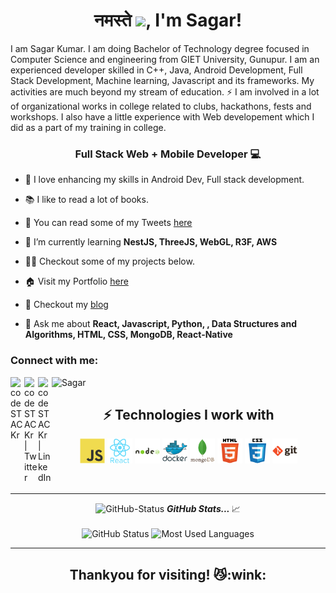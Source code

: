 <h1 align="center"> नमस्ते  <img src="https://raw.githubusercontent.com/MartinHeinz/MartinHeinz/master/wave.gif" width="30px">, I'm Sagar!</h1>

I am Sagar Kumar. I am doing Bachelor of Technology degree focused in Computer Science and engineering from GIET University, Gunupur. I am an experienced developer skilled in C++, Java, Android Development, Full Stack Development, Machine learning, Javascript and its frameworks. My activities are much beyond my stream of education. ⚡ I am involved in a lot of organizational works in college related to clubs, hackathons, fests and workshops. I also have a little experience with Web developement which I did as a part of my training in college.
<br />

<h3 align="center">Full Stack Web + Mobile Developer 💻</h3>

- 🌱 I love enhancing my skills in Android Dev, Full stack development.

- 📚 I like to read a lot of books.

- 🐤 You can read some of my Tweets [here](https://twitter.com/Almostsagar)

- 🌱 I’m currently learning **NestJS, ThreeJS, WebGL, R3F, AWS**

- 👨‍💻 Checkout some of my projects below.

- 🏠 Visit my Portfolio [here](https://sagar19003.medium.com/)

- 📝 Checkout my [blog]()

- 💬 Ask me about **React, Javascript, Python, , Data Structures and Algorithms, HTML, CSS, MongoDB, React-Native**

### Connect with me:

[<img align="left" alt="codeSTACKr" width="22px" src="https://cdn.jsdelivr.net/npm/simple-icons@v3/icons/linkedin.svg" />][linkedin]
[<img align="left" alt="codeSTACKr | Twitter" width="22px" src="https://cdn.jsdelivr.net/npm/simple-icons@v3/icons/gmail.svg" />][gmail]
[<img align="left" alt="codeSTACKr | LinkedIn" width="22px" src="https://cdn.jsdelivr.net/npm/simple-icons@v3/icons/twitter.svg" />][twitter]
<img align="left" alt="Sagar" src="https://img.shields.io/github/followers/Almostsagar?style=social" />

<br />

<h2 align="center">⚡️ Technologies I work with</h2>
<p align="center">
   <img src="https://github.com/devicons/devicon/raw/master/icons/javascript/javascript-original.svg" alt="javascript" width="40" height="40"/>
   <img src="https://github.com/devicons/devicon/raw/master/icons/react/react-original-wordmark.svg" alt="react" width="40" height="40"/> 
   <img src="https://github.com/devicons/devicon/raw/master/icons/nodejs/nodejs-original-wordmark.svg" alt="css" width="40" height="40"/>
   <img src="https://github.com/devicons/devicon/raw/master/icons/docker/docker-original-wordmark.svg" alt="docker" width="40" height="40"/> 
   <img src="https://github.com/devicons/devicon/raw/master/icons/mongodb/mongodb-original-wordmark.svg" alt="mongodb" width="40" height="40"/> 
   <img src="https://github.com/devicons/devicon/raw/master/icons/html5/html5-original-wordmark.svg" alt="html" width="40" height="40"/>
   <img src="https://github.com/devicons/devicon/raw/master/icons/css3/css3-original-wordmark.svg" alt="css" width="40" height="40"/>
   <img src="https://github.com/devicons/devicon/raw/master/icons/git/git-original-wordmark.svg" alt="git" width="40" height="40"/>
</p>
<br />

<a href="https://github.com/Almostsagar">
  
</a>

---

<p align="center">
<img src="https://media.giphy.com/media/VgCDAzcKvsR6OM0uWg/giphy.gif" width="30px" alt="GitHub-Status"/>&nbsp;<i><b>GitHub Stats... </b></i>📈<br><br>
<img src="https://github-readme-stats.vercel.app/api?username=Almostsagar&count_private=true&show_icons=true&theme=radical" alt="GitHub Status"/>
<img src = "https://github-readme-stats.vercel.app/api/top-langs/?username=Almostsagar&show_icons=true&layout=compact&theme=radical" alt="Most Used Languages">
</p>

---

[linkedin]: https://www.linkedin.com/in/sagar-kumar-a1108b198/
[gmail]: sagar19003@gmail.com
[twitter]: https://twitter.com/Almostsagar

<h2 align="center">Thankyou for visiting! 😼:wink:</h2>
